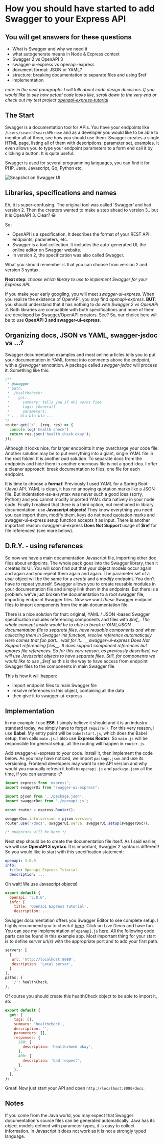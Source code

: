 # How you should have started to add Swagger to your Express API

## You will get answers for these questions

- What is Swagger and why we need it
- what autogenerate means in Node & Express context
- Swagger 2 vs OpenAPI 3
- swagger-ui-express vs openapi-express
- document format: JSON or YAML?
- structure: breaking documentation to separate files and using $ref
- implementation

_note: in the next paragraphs I will talk about code design decisions. If you would like to see how actual code looks like, scroll down to the very end or check out my test project [openapi-express-tutorial](www.gooogle.com)_

## The Start

Swagger is a documentation tool for APIs. You have your endpoints like `/users/search?searchPhrase` and as a developer you would like to be able to monitor all of them, see how you should use them. Swagger creates a single HTML page, listing all of them with descriptions, parameter set, examples. It even allows you to type your endpoint parameters to a form end call it by clicking a button. It is quite useful.

Swagger is used for several programming languages, you can find it for PHP, Java, Javascript, Go, Python etc.

![Snapshot on Swagger UI](swaggerui.png)

## Libraries, specifications and names

Eh, it is super-confusing. The original tool was called 'Swagger' and had version 2. Then the creators wanted to make a step ahead to version 3.. but it is OpenAPI 3. Clear? :grinning:

So:

- OpenAPI is a specification. It describes the format of your REST API: endpoints, parameters, etc.
- Swagger is a tool collection. It includes the auto-generated UI, the online editor on Swagger website.
- In version 2, the specification was also called Swagger.

What you should remember is that you can choose from version 2 and version 3 syntax.

__Next step__: _choose which library to use to implement Swagger for your Express API._

If you make your early googling, you will meet _swagger-ui-express_. When you realize the existence of OpenAPI, you may find _openapi-express_. __BUT__: you should understand that it has nothing to do with _Swagger 2_ vs _OpenAPI 3_. Both libraries are compatible with both specifications and none of them are developed by Swagger/OpenAPI creators. See? So, our choice here will be to use __OpenAPI 3 and swagger-ui-express__.

## Organizing docs, JSON vs YAML, swagger-jsdoc vs ...?

Swagger documentation examples and most online articles tells you to put your documentation in YAML format into comments above the endpoint, with a _@swagger_ annotation. A package called _swagger-jsdoc_ will process it. Something like this:

```javascript
/**
 * @swagger
 * path:
 *  /healthcheck:
 *    get:
 *      summary: tells you if API works fine
 *      tags: [General]
 *      parameters:
 * ... bla bla bla ...
*/
router.get('/', (req, res) => {
  console.log('health check')
  return res.json('health check okay');
});
```

Although it looks nice, for larger endpoints it may overcharge your code file. Another solution may be to put everything into a giant, single YAML file in the root folder. It is another _bad_ solution. To separate docs from the endpoints and hide them in another enormous file is not a good idea. I offer a cleaner approach: break documentation to files, one file for each endpoint.

It is time to choose a __format__! Previously I used YAML for a Spring Boot (Java) API. YAML is clean, it has no annoying quotation marks like a JSON file. But indentation-as-a-syntax was never such a good idea (sorry, Python) and you cannot modify imported YAML data natively in your node code. Finally I realised that there is a third option, not mentioned in library documentation: use __Javascript objects__! They know everything you need: you can import them, modify them, keys do not need quotation marks and swagger-ui-express setup function accepts it as input. There is another important reason: swagger-ui-express __Does Not Support__ usage of __$ref__ for file references! (see more below).

## D.R.Y. - using references

So now we have a main documentation Javascript file, importing other doc files about endpoints. The whole pack goes into the Swagger library, then it creates its UI. You will soon find out that your object models occur again and again and you repeat them again and again. The parameter set of a _user_ object will be the same for a _create_ and a _modify_ endpoint.
You don't have to repeat yourself. Swagger allows you to create reusable modules in your documentation file and simply link them in the endpoints. But there is a problem: we've just broken the documentation to a root swagger file, importing endpoint Swagger files. Now we want _these_ Swagger endpoint files to import components from the main documentation file.

There is a nice solution for that: original, YAML / JSON -based Swagger specification includes referencing components and files with _$ref_. The whole concept inside would be to able to break a YAML/JSON documentation file to separate files, have reusable components and when collecting them in Swagger init function, resolve reference automatically. Here comes that fun part... wait for it... __swagger-ui-express Does Not Support referencing files__. It does support component references but ignores file references.
So for this very reason, as previously described, we will use Javascript objects to have separate files. Still, for components we would like to use _$ref_ as this is the way to have access from endpoint Swagger files to the components in main Swagger file.

This is how it will happen:

- import endpoint files to main Swagger file
- resolve references in this object, containing all the data
- then give it to swagger-ui-express

## Implementation

In my example I use __ES6__. I simply believe it should and it is an industry standard today, we simply have to forget `require()`. For this very reason, I use __Babel__. My entry point will be `babelstart.js`, which does the Babel setup, then calls `main.js`. I also use __Express Router__. So `main.js` will be responsible for general setup, all the routing will happen in `router.js`.

Add swagger-ui-express to your code. Install it, then implement the code below. As you may have noticed, we import `package.json` and use its versioning. Frontend developers may want to see API version and why would you manually refresh it both in `openapi.js` and `package.json` all the time, if you can automate it?

``` javascript
import express from 'express';
import swaggerUi from "swagger-ui-express";

import pjson from '../package.json';
import swaggerDoc from './openapi.js';

const router = express.Router();

swaggerDoc.info.version = pjson.version;
router.use('/docs', swaggerUi.serve, swaggerUi.setup(swaggerDoc));

/* endpoints will be here */
```

Next step should be to create the documentation file itself. As I said earlier, we will use __OpenAPI 3 syntax__. It is important, Swagger 2 syntax is different! So you would like to start with this specification statement:

``` YAML
openapi: 3.0.0
info:
  title: Openapi Express Tutorial
  description: ...
```

Oh wait! We use Javascript objects!

``` javascript
export default {
  openapi: '3.0.0',
  info: {
    title: 'Openapi Express Tutorial',
    description: ...
```

Swagger documentation offers you Swagger Editor to see complete setup. I highly recommend you to check it [here](https://swagger.io/tools/swagger-editor/). Click on _Live Demo_ and have fun. You can see my implementation of `openapi.js` [here](github......). All the following code parts can be found in this example app. Most important thing for your start is to define _server url(s)_ with the appropriate port and to add your first path.

``` javascript
servers: [
  {
   url: 'http://localhost:8080',
   description: 'Local server',
  }
],
paths: {
   '/': healthCheck,
},
```

Of course you should create this healthCheck object to be able to import it, so:

``` javascript
export default {
  get: {
    tags: [],
    summary: 'healthcheck',
    description: '',
    parameters: [],
    responses: {
      200: {
        description: 'healthcheck okay',
      },
      400: {
        description: 'bad request',
      },
    },
  },
};
```

Great! Now just start your API and open `http://localhost:8080/docs`.

## Notes

If you come from the Java world, you may expect that Swagger documentation's source files can be generated automatically. Java has its object models defined with parameter types, it is easy to collect information. In Javascript it does not work as it is not a strongly typed language.